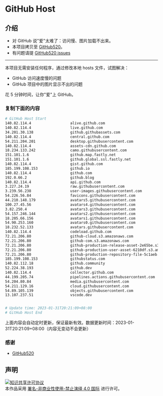 # GitHub Host
## 介绍
- 对 GitHub 说"爱"太难了：访问慢、图片加载不出来。
- 本项目拷贝至 [GitHub520](https://github.com/521xueweihan/GitHub520)。
- 有问题请提 [GitHub520 issues](https://github.com/521xueweihan/GitHub520/issues/new)

---

本项目无需安装任何程序，通过修改本地 hosts 文件，试图解决：
- GitHub 访问速度慢的问题
- GitHub 项目中的图片显示不出的问题

花 5 分钟时间，让你"爱"上 GitHub。

### 复制下面的内容
```bash
# GitHub Host Start
140.82.114.4                  alive.github.com
140.82.114.4                  live.github.com
34.201.30.138                 github.githubassets.com
140.82.114.4                  central.github.com
54.211.204.201                desktop.githubusercontent.com
140.82.114.4                  assets-cdn.github.com
18.234.133.242                camo.githubusercontent.com
151.101.1.6                   github.map.fastly.net
151.101.1.6                   github.global.ssl.fastly.net
140.82.114.4                  gist.github.com
185.199.108.153               github.io
140.82.114.4                  github.com
192.0.66.2                    github.blog
140.82.114.4                  api.github.com
3.227.24.19                   raw.githubusercontent.com
3.239.56.238                  user-images.githubusercontent.com
54.226.56.84                  favicons.githubusercontent.com
44.210.148.179                avatars5.githubusercontent.com
100.27.45.56                  avatars4.githubusercontent.com
3.82.250.4                    avatars3.githubusercontent.com
54.157.246.144                avatars2.githubusercontent.com
18.205.66.156                 avatars1.githubusercontent.com
54.90.253.160                 avatars0.githubusercontent.com
18.232.52.133                 avatars.githubusercontent.com
140.82.114.4                  codeload.github.com
72.21.206.80                  github-cloud.s3.amazonaws.com
72.21.206.80                  github-com.s3.amazonaws.com
72.21.206.80                  github-production-release-asset-2e65be.s3.amazonaws.com
72.21.206.80                  github-production-user-asset-6210df.s3.amazonaws.com
72.21.206.80                  github-production-repository-file-5c1aeb.s3.amazonaws.com
185.199.108.153               githubstatus.com
140.82.112.18                 github.community
52.224.38.193                 github.dev
140.82.114.4                  collector.github.com
44.199.205.74                 pipelines.actions.githubusercontent.com
54.204.80.84                  media.githubusercontent.com
54.211.129.16                 cloud.githubusercontent.com
54.89.105.139                 objects.githubusercontent.com
13.107.237.51                 vscode.dev


# Update time: 2023-01-31T20:21:09+08:00
# GitHub Host End

```
上面内容会自动定时更新，保证最新有效。数据更新时间：2023-01-31T20:21:09+08:00（内容无变动不会更新）

### 感谢

- [GitHub520](https://github.com/521xueweihan/GitHub520)

## 声明
<a rel="license" href="https://creativecommons.org/licenses/by-nc-nd/4.0/deed.zh"><img alt="知识共享许可协议" style="border-width: 0" src="https://licensebuttons.net/l/by-nc-nd/4.0/88x31.png"></a><br>本作品采用 <a rel="license" href="https://creativecommons.org/licenses/by-nc-nd/4.0/deed.zh">署名-非商业性使用-禁止演绎 4.0 国际</a> 进行许可。